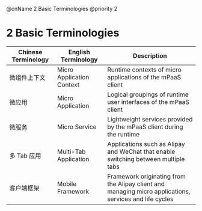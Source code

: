 @cnName 2 Basic Terminologies
@priority 2

# 2 Basic Terminologies

|Chinese Terminology   |English Terminology             |Description|
|-------|----------------|---|
|微组件上下文| Micro Application Context | Runtime contexts of micro applications of the mPaaS client|
|微应用     | Micro Application | Logical groupings of runtime user interfaces of the mPaaS client|
|微服务     | Micro Service | Lightweight services provided by the mPaaS client during the runtime  |
|多 Tab 应用| Multi-Tab Application |Applications such as Alipay and WeChat that enable switching between multiple tabs|
|客户端框架| Mobile Framework |Framework originating from the Alipay client and managing micro applications, services and life cycles |
